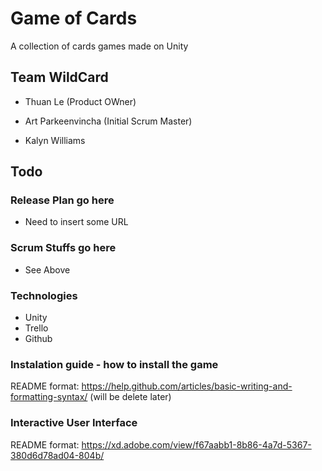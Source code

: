 # Game of Cards

A collection of cards games made on Unity
## Team WildCard
- Thuan Le (Product OWner)

- Art Parkeenvincha (Initial Scrum Master)

- Kalyn Williams

## Todo

### Release Plan go here

- Need to insert some URL

### Scrum Stuffs go here

- See Above

### Technologies

 - Unity
 - Trello
 - Github

### Instalation guide - how to install the game

README format: https://help.github.com/articles/basic-writing-and-formatting-syntax/ (will be delete later)


### Interactive User Interface

README format: https://xd.adobe.com/view/f67aabb1-8b86-4a7d-5367-380d6d78ad04-804b/
